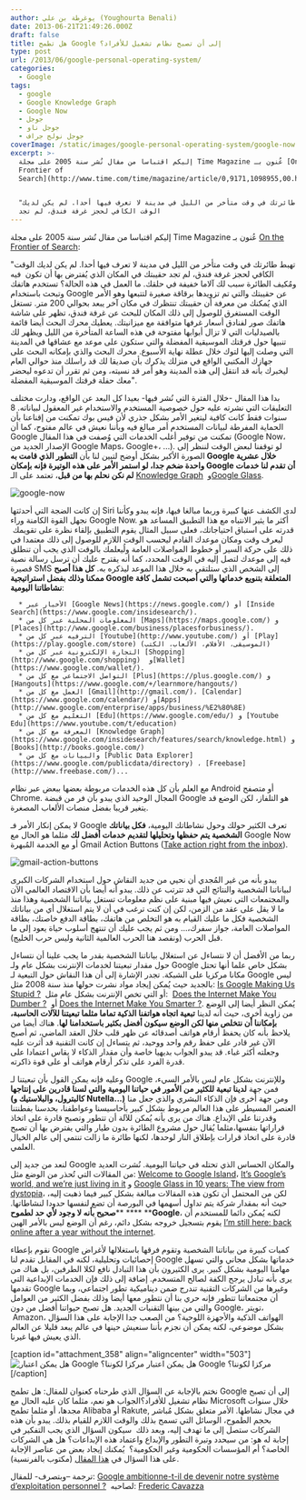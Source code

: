 ```yaml
---
author: يوغرطة بن علي (Youghourta Benali)
date: 2013-06-21T21:49:26.000Z
draft: false
title: هل تطمح Google إلى أن تصبح نظام تشغيل للأفراد؟
type: post
url: /2013/06/google-personal-operating-system/
categories:
  - Google
tags:
  - google
  - Google Knowledge Graph
  - Google Now
  - جوجل
  - جوجل ناو
  - جوجل نولج جراف
coverImage: /static/images/google-personal-operating-system/google-now.png
excerpt: >-
  إليكم اقتباسا من مقال نُشر سنة 2005 على مجلة Time Magazine عُنون بـ [On the
  Frontier of
  Search](http://www.time.com/time/magazine/article/0,9171,1098955,00.html):


  "تهبط طائرتك في وقت متأخر من الليل في مدينة لا تعرف فيها أحدا. لم يكن لديك
  الوقت الكافي لحجز غرفة فندق، لم تجد
---
```

إليكم اقتباسا من مقال نُشر سنة 2005 على مجلة Time Magazine عُنون بـ [On the Frontier of Search](http://www.time.com/time/magazine/article/0,9171,1098955,00.html):

"تهبط طائرتك في وقت متأخر من الليل في مدينة لا تعرف فيها أحدا. لم يكن لديك الوقت الكافي لحجز غرفة فندق، لم تجد حقيبتك في المكان الذي يُفترض بها أن تكون  فيه ومُكيف الطائرة سبب لك آلاما خفيفة في حلقك. ما العمل في هذه الحالة؟ تستخدم هاتفك وتبحث باستخدام Google عن حقيبتك والتي تم تزويدها برقاقة صغيرة لتتبعها وهو الأمر الذي يُمكنك من معرفة أن حقيبتك تنتظرك في مكان آخر يبعد بحوالي 200 متر. تستغل الوقت المستغرق للوصول إلى ذلك المكان للبحث عن غرفة فندق، تظهر على شاشة هاتفك صور لفنادق أسعار غرفها متوافقة مع ميزانيتك. يعطيك محرك البحث أيضا قائمة بالصيدليات التي لا تزال أبوابها مفتوحة في هذه الساعة المتأخرة من الليل ويظهر لك تنبيها حول فرقتك الموسيقية المفضلة والتي ستكون على موعد مع عشاقها في المدينة التي وصلت إليها لتوك خلال عطلة نهاية الأسبوع. محرك البحث والذي بإمكانه البحث على جهازك المكتبي الواقع في منزلك يذكرك بأن صديقا لك قد راسلك منذ حوالي العام ليخبرك بأنه قد انتقل إلى هذه المدينة وهو أمر قد نسيته، ومن ثم تقرر أن تدعوه ليحضر معك حفلة فرقتك الموسيقية المفضلة".

بدا هذا المقال -خلال الفترة التي نُشر فيها- بعيدا كل البعد عن الواقع، ودارت مختلف التعليقات التي نشرته عليه حول خصوصية المستخدم والاستخدام غير المعقول لبياناته. 8 سنوات فقط كانت كافية ليتغير الأمر بشكل جذري لأن فيس بوك تمكنت من إقناعنا بأن الحماية المفرطة لبيانات المستخدم أمر مبالغ فيه وبأننا نعيش في عالم مفتوح، كما أن Google تمكنت من توفير أغلب الخدمات التي وُصفت في هذا المقال (Google Now،  الإصدار الجديد من Google Maps، Google+، ...). لو توقفنا لبعض الوقت لننظر إلى الصورة الأكبر بشكل أوضح لتبين لنا بأن **التطور الذي قامت به ****Google**** خلال عشرية واحدة ضخم جدا، لو استمر الأمر على هذه الوتيرة فإنه بإمكان ****Google**** أن تقدم لنا خدمات لم نكن نحلم بها من قبل**، تعتمد على الـ [Knowledge Graph](https://www.it-scoop.com/2012/05/google-knowledge-graph/)  و[Google Glass](https://www.it-scoop.com/2013/05/google-glass/).

![google-now](/static/images/google-personal-operating-system/google-now.png)

إن كانت الضجة التي أحدثتها Siri لدى الكشف عنها كبيرة وربما مبالغا فيها، فإنه يبدو وكأننا نجهل القوة الكامنة وراء Google Now. أكثر ما يثير الانتباه مع هذا التطبيق المساعد هو قدرته على استباق احتياجاتك، فعلى سبيل المثال يقوم التطبيق بإلقاء نظرة على تقويمك  ليعرف وقت ومكان موعدك القادم ليحسب الوقت اللازم للوصول إلى ذلك معتمدا في ذلك على حركة السير أو خطوط المواصلات العامة ولُيعلمك بالوقت الذي يجب أن تنطلق فيه إلى موعدك لتصل إليه في الوقت المحدد، كما أنه يقترح عليك أن ترسل رسالة نصية قصيرة SMS إلى الشخص الذي ستلتقي به خلال هذا الموعد ليذكره به. **كل هذا أصبح ممكنا وذلك بفضل استراتيجية ****Google**** المتعلقة بتنويع خدماتها والتي أصبحت تشمل كافة نشاطاتنا اليومية**:

~~~
  * الأخبار عبر [Google News](https://news.google.com/) أو [Inside Search](https://www.google.com/insidesearch/).
  * المعلومات المحلية عبر كل من [Maps](https://maps.google.com/) و [Places](http://www.google.com/business/placesforbusiness/).
  * الترفيه عبر كل من [Youtube](http://www.youtube.com/) أو [Play](https://play.google.com/store) (الموسيقى، الأفلام، الألعاب، الكتب)
  * التجارة الإلكترونية عبر كل من [Shopping](http://www.google.com/shopping)  و[Wallet](https://www.google.com/wallet/).
  * التواصل الاجتماعي مع كل من [Plus](https://plus.google.com/) و [Hangouts](https://www.google.com/+/learnmore/hangouts/)
  * العمل مع كل من [Gmail](http://gmail.com/)، [Calendar](https://www.google.com/calendar/) و[Apps](http://www.google.com/enterprise/apps/business/%E2%80%8E)
  * التعليم مع كل من [Edu](https://www.google.com/edu/) و [Youtube Edu](https://www.youtube.com/t/education)
  * المعرفة مع كل من [Knowledge Graph](https://www.google.com/insidesearch/features/search/knowledge.html) و [Books](http://books.google.com/)
  * والبيانات مع كل من [Public Data Explorer](https://www.google.com/publicdata/directory) ، [Freebase](http://www.freebase.com/)...
~~~

مع العلم بأن كل هذه الخدمات مربوطة بعضها ببعض عبر نظام Android أو متصفح Chrome. المجال الوحيد الذي يبدو بأن فر من قبضة Google هو التلفاز، لكن الوضع قد يتغير قريبا بفضل منصات الألعاب المصغرة.

لا يمكن إنكار الأمر فـ Google تعرف الكثير حولك وحول نشاطاتك اليومية، **فكل بياناتك الشخصية يتم حفظها وتحليلها لتقديم خدمات أفضل لك** مثلما هو الحال مع Google Now أو مع الخدمة المُبهرة Gmail Action Buttons ([Take action right from the inbox](http://gmailblog.blogspot.com/2013/05/take-action-right-from-inbox.html)).

![gmail-action-buttons](/static/images/google-personal-operating-system/gmail-action-buttons.png)

يبدو بأنه من غير المُجدي أن نحيي من جديد النقاش حول استخدام الشركات الكبرى لبياناتنا الشخصية والنتائج التي قد تترتب عن ذلك. يبدو أنه أيضا بأن الاقتصاد العالمي الآن والمجتمعات التي نعيش فيها مبنية على نظم معلومات تستغل بياناتنا الشخصية وهذا منذ ما لا يقل على عقد من الزمن، لكن إن كنت ترغب في أن لا يتم استغلال أي من بياناتك الشخصية فكل ما عليك القيام به هو التخلص من هاتفك، بطاقة الدفع خاصتك، بطاقة المواصلات العامة، جواز سفرك،... ومن ثم يجب عليك أن تنتهج أسلوب حياة يعود إلى ما قبل الحرب (ونقصد هنا الحرب العالمية الثانية وليس حرب الخليج).

ربما من الأفضل أن لا نتساءل عن استغلال بياناتنا الشخصية بقدر ما يجب علينا أن نتساءل حول مقدار تبعيتنا لخدمات الإنترنت بشكل عام ولـ Google بشكل خاص علما أنها تحتل مكانا مركزيا على الشبكة. تجدر الإشارة إلى أن هذا النقاش حول التبعية لـ Google ليس بالجديد حيث يُمكن إيجاد مواد نشرت حولها منذ سنة 2008 مثل: [Is Google Making Us Stupid ?](http://www.theatlantic.com/magazine/archive/2008/07/is-google-making-us-stupid/306868/)  أو التي تخص الإنترنت بشكل عام مثل:  [Does the Internet Make You Dumber ?](http://online.wsj.com/article/SB10001424052748704025304575284981644790098.html)  أو [Does the Internet Make You Smarter ?](http://online.wsj.com/article/SB10001424052748704025304575284973472694334.html). يُمكن النظر أيضا إلى الوضع من زاوية أخرى، حيث أنه لدينا **تبعية اتجاه هواتفنا الذكية تماما مثلما تبعيتنا للآلات الحاسبة، بإمكاننا أن نتخلص منها لكن الوضع سيكون أفضل بكثير باستخدامنا لها**. هناك أيضا من يلاحظ بأنه كان يحفظ أرقام هواتف أصدقائه عن ظهر قلب خلال العقد الماضي، ثم أصبح الآن غير قادر على حفظ رقم واحد ووحيد، ثم يتساءل إن كانت التقنية قد أثرت عليه وجعلته أكثر غباء. قد يبدو الجواب بديهيا خاصة وأن مقدار الذكاء لا يقاس اعتمادا على قدرة الفرد على تذكر أرقام هواتف أو على قوة ذاكرته.

وعليه فإنه يمكن القول بأن تبعيتنا لـ Google وللإنترنت بشكل عام ليس بالأمر السيء، فمن جهة **لدينا تبعية للكثير من الأمور في حياتنا اليومية والتي لسنا قادرين على إنتاجها (كالبترول، والبلاستيك و ****Nutella****...)** ومن جهة أخرى فإن الذكاء البشري والذي جعل منا العنصر المسيطر على هذا العالم مربوط بشكل كبير بأحاسيسنا وعواطفنا، بحدسنا بفطنتنا وقدرتنا على الإبداع. هناك من يرى بأنه يُمكن للآلة أن تتطور وتصبح قادرة على اتخاذ قراراتها بنفسها،مثلما يُقال حول مشروع الطائرة بدون طيار والتي يفترض بها أن تصبح قادرة على اتخاذ قرارات بإطلاق النار لوحدها، لكنها طائرة ما زالت تنتمي إلى عالم الخيال العلمي.

لنعد من جديد إلى Google والمكان الحساس الذي تحتله في حياتنا اليومية. نُشرت العديد من المقالات التي تُحذر من الوضع مثل: [Welcome to Google Island](http://www.wired.com/gadgetlab/2013/05/on-google-island/)، [It’s Google’s world, and we’re just living in it](http://pandodaily.com/2013/05/29/its-googles-world-and-were-just-living-in-it/) و [Google Glass in 10 years: The view from dystopia](http://pandodaily.com/2013/05/25/google-glass-in-10-years-the-view-from-dystopia/)، لكن من المحتمل أن تكون هذه المقالات مبالغة بشكل كبير فيما ذهبت إليه، حيث أنه بمقدار شركة يتم تداول أسهمها في البورصة أن تضع لنفسها حدودا لنشاطاتها. **صحيح بأنه لا وجود لأي حد لطموح**\*\* \*\*\*\* \*\***Google**، لكنه يُمكن دائما للمستخدم أن يقوم بتسجيل خروجه بشكل دائم، رغم أن الوضع ليس بالأمر الهين [I’m still here: back online after a year without the internet](http://www.theverge.com/2013/5/1/4279674/im-still-here-back-online-after-a-year-without-the-internet).

نقوم بإعطاء Google كميات كبيرة من بياناتنا الشخصية وتقوم فرقها باستغلالها لأغراض إحصائيات وتحليلية، لكنه في المقابل تقدم لنا Google خدماتها بشكل مجاني والتي تسهل مهامنا اليومية بشكل كبير. يرى الكثيرون بأن هذا التبادل نافع لكلا الطرفين، بل هناك من يرى بأنه تبادل يرجح الكفة لصالح المتسخدم. إضافة إلى ذلك فإن الخدمات الإبداعية التي تقدمها Google وغيرها من الشركات التقنية تندرج ضمن ديناميكية تطور اجتماعي، وبما أن مجتمعاتنا تتطور فإنه حري بنا أن نتطور معها أيضا وذلك بفضل الكثير من العوامل والتي من بينها التقنيات الجديد. هل تصبح حيواتنا أفضل من دون Google، تويتر،  Amazon، الهواتف الذكية والأجهزة اللوحية؟ من الصعب جدا الإجابة على هذا السؤال بشكل موضوعي، لكنه يمكن أن نجزم بأننا سنعيش حينها في عالم يبعد قليلا عن العالم الذي يعيش فيها غيرنا.

\[caption id="attachment\_358" align="aligncenter" width="503"]![هل يمكن اعتبار Google مركزا لكوننا؟ ](/static/images/google-personal-operating-system/google-copernic.png) هل يمكن اعتبار Google مركزا لكوننا؟\[/caption]

نختم بالإجابة عن السؤال الذي طرحناه كعنوان للمقال: هل تطمح Google إلى أن تصبح نظام تشغيل للأفراد؟الجواب هو نعم، مثلما كان عليه الحال مع Microsoft خلال سنوات مجدها، أو مثلما تطمح Alibaba أو Rakute, في مجال نشاطها. الأمر متعلق بشكل مُباشر بحجم الطموح، الوسائل التي تسمح بذلك والوقت اللازم للقيام بذلك. يبدو بأن هذه الشركات ستصل إلى ما تهدف إليه، وبعد ذلك  سيكون السؤال الذي يجب التفكير في إجابة له هو: من سيحدد وتيرة التطور والإبداع واعتماد هذه الإبداعات؟ هل هي الشركات الخاصة؟ أم المؤسسات الحكومية وغير الحكومية؟  يُمكنك إيجاد بعض من عناصر الإجابة على هذا السؤال في [هذا المقال](http://www.erwanngaucher.com/article/28/05/2013/ces-fetichistes-du-papier-qui-sont-au-pouvoir/1106) (مكتوب بالفرنسية).

ترجمة –وبتصرف- للمقال: [Google ambitionne-t-il de devenir notre système d’exploitation personnel ?](http://www.fredcavazza.net/2013/05/30/google-ambitionne-t-il-de-devenir-notre-systeme-dexploitation-personnel/)  لصاحبه: [Frederic Cavazza](https://twitter.com/FredCavazza)
